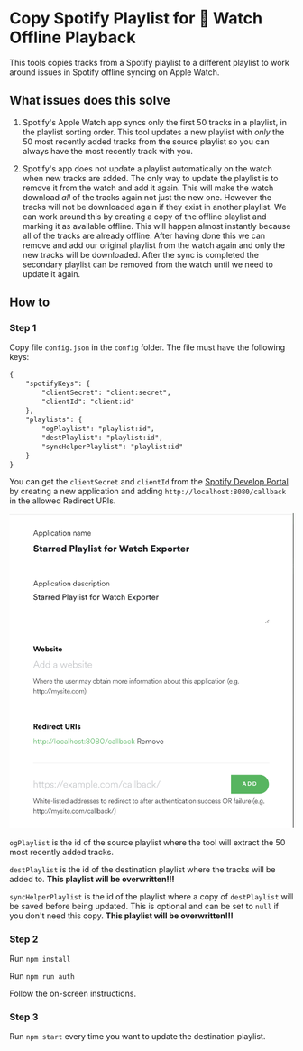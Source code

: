 # Copy Spotify Playlist for 🍎 Watch Offline Playback

This tools copies tracks from a Spotify playlist to a different playlist to work around issues in Spotify offline syncing on Apple Watch.

## What issues does this solve

1) Spotify's Apple Watch app syncs only the first 50 tracks in a playlist, in the playlist sorting order. This tool updates a new playlist with _only_ the 50 most recently added tracks from the source playlist so you can always have the most recently track with you.

2) Spotify's app does not update a playlist automatically on the watch when new tracks are added. The only way to update the playlist is to remove it from the watch and add it again. This will make the watch download _all_ of the tracks again not just the new one. However the tracks will not be downloaded again if they exist in another playlist. 
We can work around this by creating a copy of the offline playlist and marking it as available offline. This will happen almost instantly because all of the tracks are already offline. After having done this we can remove and add our original playlist from the watch again and only the new tracks will be downloaded. After the sync is completed the secondary playlist can be removed from the watch until we need to update it again.

## How to

### Step 1

Copy file `config.json` in the `config` folder. The file must have the following keys:  

```
{
    "spotifyKeys": {
        "clientSecret": "client:secret",
        "clientId": "client:id"
    },
    "playlists": {
        "ogPlaylist": "playlist:id",
        "destPlaylist": "playlist:id",
        "syncHelperPlaylist": "playlist:id"
    }
}
```

You can get the `clientSecret` and `clientId` from the [Spotify Develop Portal](https://developer.spotify.com/) by creating a new application and adding `http://localhost:8080/callback` in the allowed Redirect URIs.

![Image of Spotify Develop Portal's UI](/img/redirect_uris.png)

`ogPlaylist` is the id of the source playlist where the tool will extract the 50 most recently added tracks.

`destPlaylist` is the id of the destination playlist where the tracks will be added to. **This playlist will be overwritten!!!**

`syncHelperPlaylist` is the id of the playlist where a copy of `destPlaylist` will be saved before being updated. This is optional and can be set to `null` if you don't need this copy. **This playlist will be overwritten!!!**

### Step 2

Run `npm install`

Run `npm run auth`

Follow the on-screen instructions.

### Step 3

Run `npm start` every time you want to update the destination playlist.